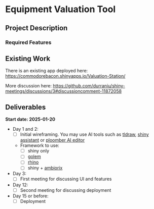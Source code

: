 # Equipment Valuation Tool


## Project Description

### Required Features

## Existing Work

There is an existing app deployed here:
https://commodorebacon.shinyapps.io/Valuation-Station/

More discussion here:
https://github.com/durraniu/shiny-meetings/discussions/3#discussioncomment-11872058

## Deliverables

**Start date: 2025-01-20**

- Day 1 and 2:
  - [ ] Initial wireframing. You may use AI tools such as
    [tldraw](https://www.tldraw.com/), [shiny
    assistant](https://gallery.shinyapps.io/assistant/#) or [ploomber AI
    editor](https://editor.ploomber.io/)
  - Framework to use:
    - [ ] shiny only
    - [ ] [golem](https://github.com/ThinkR-open/golem)
    - [ ] [rhino](https://github.com/Appsilon/rhino)
    - [ ] shiny + [ambiorix](https://ambiorix.dev/)
- Day 3:
  - [ ] First meeting for discussing UI and features
- Day 12:
  - [ ] Second meeting for discussing deployment
- Day 15 or before:
  - [ ] Deployment
